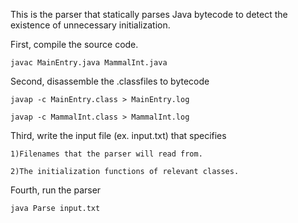 This is the parser that statically parses Java bytecode to detect the existence of unnecessary initialization.


First, compile the source code.

	javac MainEntry.java MammalInt.java


Second, disassemble the .classfiles to bytecode

	javap -c MainEntry.class > MainEntry.log

	javap -c MammalInt.class > MammalInt.log


Third, write the input file (ex. input.txt) that specifies

	1)Filenames that the parser will read from.

	2)The initialization functions of relevant classes.


Fourth, run the parser

	java Parse input.txt